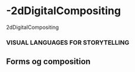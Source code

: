 # -2dDigitalCompositing
 2dDigitalCompositing
### VISUAL LANGUAGES FOR STORYTELLING

## Forms og composition
